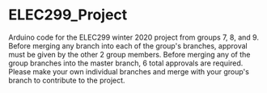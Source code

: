 # ELEC299_Project
Arduino code for the ELEC299 winter 2020 project from groups 7, 8, and 9.
Before merging any branch into each of the group's branches, approval must be
given by the other 2 group members. Before merging any of the group branches
into the master branch, 6 total approvals are required. Please make your own
individual branches and merge with your group's branch to contribute to the
project.
